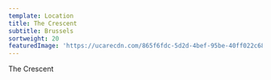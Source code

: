 ```yaml
---
template: Location
title: The Crescent
subtitle: Brussels
sortweight: 20
featuredImage: 'https://ucarecdn.com/865f6fdc-5d2d-4bef-95be-40ff022c68e1/'
---
```

The Crescent
